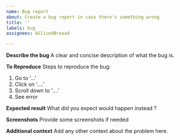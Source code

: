 ```yaml
---
name: Bug report
about: Create a bug report in case there's something wrong
title: ''
labels: bug
assignees: ASlicedBreaad

---
```


**Describe the bug**
A clear and concise description of what the bug is.

**To Reproduce**
Steps to reproduce the bug:
1. Go to '...'
2. Click on '....'
3. Scroll down to '....'
4. See error

**Expected result**
What did you expect would happen instead ? 

**Screenshots**
Provide some screenshots if needed

**Additional context**
Add any other context about the problem here.
